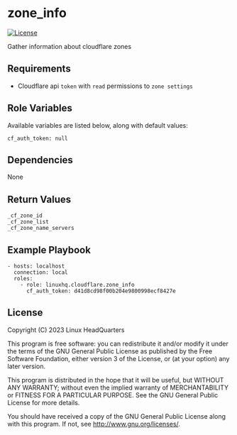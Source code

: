 # zone\_info

[![License](https://img.shields.io/badge/license-GPLv3-brightgreen.svg?style=flat)](COPYING)

Gather information about cloudflare zones

## Requirements

* Cloudflare api `token` with `read` permissions to `zone settings`

## Role Variables

Available variables are listed below, along with default values:

    cf_auth_token: null

## Dependencies

None

## Return Values

    _cf_zone_id
    _cf_zone_list
    _cf_zone_name_servers

## Example Playbook

    - hosts: localhost
      connection: local
      roles:
        - role: linuxhq.cloudflare.zone_info
          cf_auth_token: d41d8cd98f00b204e9800998ecf8427e

## License

Copyright (C) 2023 Linux HeadQuarters

This program is free software: you can redistribute it and/or modify
it under the terms of the GNU General Public License as published by
the Free Software Foundation, either version 3 of the License, or
(at your option) any later version.

This program is distributed in the hope that it will be useful,
but WITHOUT ANY WARRANTY; without even the implied warranty of
MERCHANTABILITY or FITNESS FOR A PARTICULAR PURPOSE. See the
GNU General Public License for more details.

You should have received a copy of the GNU General Public License
along with this program. If not, see <http://www.gnu.org/licenses/>.
